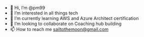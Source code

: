 - 👋 Hi, I’m @pm99
- 👀 I’m interested in all things tech
- 🌱 I’m currently learning AWS and Azure Architect certification
- 💞️ I’m looking to collaborate on Coaching hub building
- 📫 How to reach me sailtothemoon@gmail.com

<!---
pm99/pm99 is a ✨ special ✨ repository because its `README.md` (this file) appears on your GitHub profile.
You can click the Preview link to take a look at your changes.
--->
